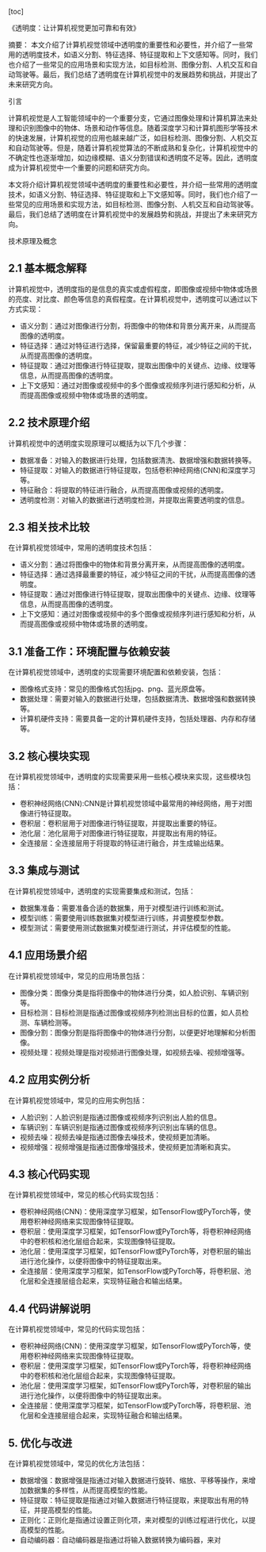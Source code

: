 
[toc]                    
                
                
《透明度：让计算机视觉更加可靠和有效》

摘要：
本文介绍了计算机视觉领域中透明度的重要性和必要性，并介绍了一些常用的透明度技术，如语义分割、特征选择、特征提取和上下文感知等。同时，我们也介绍了一些常见的应用场景和实现方法，如目标检测、图像分割、人机交互和自动驾驶等。最后，我们总结了透明度在计算机视觉中的发展趋势和挑战，并提出了未来研究方向。

引言

计算机视觉是人工智能领域中的一个重要分支，它通过图像处理和计算机算法来处理和识别图像中的物体、场景和动作等信息。随着深度学习和计算机图形学等技术的快速发展，计算机视觉的应用也越来越广泛，如目标检测、图像分割、人机交互和自动驾驶等。但是，随着计算机视觉算法的不断成熟和复杂化，计算机视觉中的不确定性也逐渐增加，如边缘模糊、语义分割错误和透明度不足等。因此，透明度成为计算机视觉中一个重要的问题和研究方向。

本文将介绍计算机视觉领域中透明度的重要性和必要性，并介绍一些常用的透明度技术，如语义分割、特征选择、特征提取和上下文感知等。同时，我们也介绍了一些常见的应用场景和实现方法，如目标检测、图像分割、人机交互和自动驾驶等。最后，我们总结了透明度在计算机视觉中的发展趋势和挑战，并提出了未来研究方向。

技术原理及概念

## 2.1 基本概念解释

计算机视觉中，透明度指的是信息的真实或虚假程度，即图像或视频中物体或场景的亮度、对比度、颜色等信息的真假程度。在计算机视觉中，透明度可以通过以下方式实现：

- 语义分割：通过对图像进行分割，将图像中的物体和背景分离开来，从而提高图像的透明度。
- 特征选择：通过对特征进行选择，保留最重要的特征，减少特征之间的干扰，从而提高图像的透明度。
- 特征提取：通过对图像进行特征提取，提取出图像中的关键点、边缘、纹理等信息，从而提高图像的透明度。
- 上下文感知：通过对图像或视频中的多个图像或视频序列进行感知和分析，从而提高图像或视频中物体或场景的透明度。

## 2.2 技术原理介绍

计算机视觉中的透明度实现原理可以概括为以下几个步骤：

- 数据准备：对输入的数据进行处理，包括数据清洗、数据增强和数据转换等。
- 特征提取：对输入的数据进行特征提取，包括卷积神经网络(CNN)和深度学习等。
- 特征融合：将提取的特征进行融合，从而提高图像或视频的透明度。
- 透明度检测：对输入的数据进行透明度检测，并提取出需要透明度的信息。

## 2.3 相关技术比较

在计算机视觉领域中，常用的透明度技术包括：

- 语义分割：通过将图像中的物体和背景分离开来，从而提高图像的透明度。
- 特征选择：通过选择最重要的特征，减少特征之间的干扰，从而提高图像的透明度。
- 特征提取：通过对图像进行特征提取，提取出图像中的关键点、边缘、纹理等信息，从而提高图像的透明度。
- 上下文感知：通过对图像或视频中的多个图像或视频序列进行感知和分析，从而提高图像或视频中物体或场景的透明度。

## 3.1 准备工作：环境配置与依赖安装

在计算机视觉领域中，透明度的实现需要环境配置和依赖安装，包括：

- 图像格式支持：常见的图像格式包括jpg、png、蓝光原盘等。
- 数据处理：需要对输入的数据进行处理，包括数据清洗、数据增强和数据转换等。
- 计算机硬件支持：需要具备一定的计算机硬件支持，包括处理器、内存和存储等。

## 3.2 核心模块实现

在计算机视觉领域中，透明度的实现需要采用一些核心模块来实现，这些模块包括：

- 卷积神经网络(CNN):CNN是计算机视觉领域中最常用的神经网络，用于对图像进行特征提取。
- 卷积层：卷积层用于对图像进行特征提取，并提取出重要的特征。
- 池化层：池化层用于对图像进行特征提取，并提取出有用的特征。
- 全连接层：全连接层用于将提取的特征进行融合，并生成输出结果。

## 3.3 集成与测试

在计算机视觉领域中，透明度的实现需要集成和测试，包括：

- 数据集准备：需要准备合适的数据集，用于对模型进行训练和测试。
- 模型训练：需要使用训练数据集对模型进行训练，并调整模型参数。
- 模型测试：需要使用测试数据集对模型进行测试，并评估模型的性能。

## 4.1 应用场景介绍

在计算机视觉领域中，常见的应用场景包括：

- 图像分类：图像分类是指将图像中的物体进行分类，如人脸识别、车辆识别等。
- 目标检测：目标检测是指通过图像或视频序列检测出目标的位置，如人员检测、车辆检测等。
- 图像分割：图像分割是指将图像中的物体进行分割，以便更好地理解和分析图像。
- 视频处理：视频处理是指对视频进行图像处理，如视频去噪、视频增强等。

## 4.2 应用实例分析

在计算机视觉领域中，常见的应用实例包括：

- 人脸识别：人脸识别是指通过图像或视频序列识别出人脸的信息。
- 车辆识别：车辆识别是指通过图像或视频序列识别出车辆的信息。
- 视频去噪：视频去噪是指通过图像去噪技术，使视频更加清晰。
- 视频增强：视频增强是指通过图像增强技术，使视频更加清晰和真实。

## 4.3 核心代码实现

在计算机视觉领域中，常见的核心代码实现包括：

- 卷积神经网络(CNN)：使用深度学习框架，如TensorFlow或PyTorch等，使用卷积神经网络来实现图像特征提取。
- 卷积层：使用深度学习框架，如TensorFlow或PyTorch等，将卷积神经网络中的卷积核和池化层组合起来，实现图像特征提取。
- 池化层：使用深度学习框架，如TensorFlow或PyTorch等，对卷积层的输出进行池化操作，以便将图像中的特征提取出来。
- 全连接层：使用深度学习框架，如TensorFlow或PyTorch等，将卷积层、池化层和全连接层组合起来，实现特征融合和输出结果。

## 4.4 代码讲解说明

在计算机视觉领域中，常见的代码实现包括：

- 卷积神经网络(CNN)：使用深度学习框架，如TensorFlow或PyTorch等，使用卷积神经网络来实现图像特征提取。
- 卷积层：使用深度学习框架，如TensorFlow或PyTorch等，将卷积神经网络中的卷积核和池化层组合起来，实现图像特征提取。
- 池化层：使用深度学习框架，如TensorFlow或PyTorch等，对卷积层的输出进行池化操作，以便将图像中的特征提取出来。
- 全连接层：使用深度学习框架，如TensorFlow或PyTorch等，将卷积层、池化层和全连接层组合起来，实现特征融合和输出结果。

## 5. 优化与改进

在计算机视觉领域中，常见的优化方法包括：

- 数据增强：数据增强是指通过对输入数据进行旋转、缩放、平移等操作，来增加数据集的多样性，从而提高模型的性能。
- 特征提取：特征提取是指通过对输入数据进行特征提取，来提取出有用的特征，并提高模型的性能。
- 正则化：正则化是指通过设置正则化项，来对模型的训练过程进行优化，以提高模型的性能。
- 自动编码器：自动编码器是指通过将输入数据转换为编码器，来对

